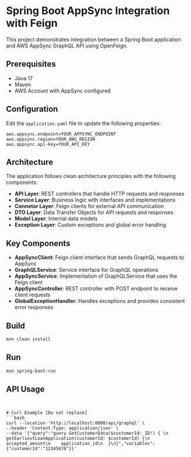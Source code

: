 # Spring Boot AppSync Integration with Feign

This project demonstrates integration between a Spring Boot application and AWS AppSync GraphQL API using OpenFeign.

## Prerequisites

- Java 17
- Maven
- AWS Account with AppSync configured

## Configuration

Edit the `application.yaml` file to update the following properties:

```properties
aws.appsync.endpoint=YOUR_APPSYNC_ENDPOINT
aws.appsync.region=YOUR_AWS_REGION
aws.appsync.api-key=YOUR_API_KEY
```

## Architecture

The application follows clean architecture principles with the following components:

- **API Layer**: REST controllers that handle HTTP requests and responses
- **Service Layer**: Business logic with interfaces and implementations 
- **Connetor Layer**: Feign clients for external API communication
- **DTO Layer**: Data Transfer Objects for API requests and responses
- **Model Layer**: Internal data models
- **Exception Layer**: Custom exceptions and global error handling

## Key Components

- **AppSyncClient**: Feign client interface that sends GraphQL requests to AppSync
- **GraphQLService**: Service interface for GraphQL operations
- **AppSyncService**: Implementation of GraphQLService that uses the Feign client
- **AppSyncController**: REST controller with POST endpoint to receive client requests
- **GlobalExceptionHandler**: Handles exceptions and provides consistent error responses

## Build

```bash
mvn clean install
```

## Run

```bash
mvn spring-boot:run
```

## API Usage
``` 


# Curl Example [Do not replace]
```bash
curl --location 'http://localhost:8080/api/graphql' \
--header 'Content-Type: application/json' \
--data '{"query":"query GetCustomerData($customerId: ID!) { \n  getEarliestLoanApplication(customerId: $customerId) {\n    accepted_amount\n    application_id\n  }\n}","variables":{"customerId":"12345678"}}'
```